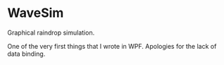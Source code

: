 ﻿# WaveSim

Graphical raindrop simulation.  

One of the very first things that I wrote in WPF. Apologies for the lack of data binding.

